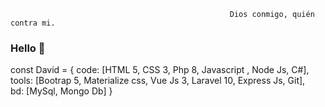 
                                                     Dios conmigo, quién contra mi.

### Hello 👋
const David = {
  code: [HTML 5, CSS 3, Php 8, Javascript , Node Js, C#], <br>
  tools: [Bootrap 5, Materialize css, Vue Js 3, Laravel 10, Express Js, Git],<br>
  bd: [MySql, Mongo Db]
}
<!--
**nob322/nob322** is a ✨ _special_ ✨ repository because its `README.md` (this file) appears on your GitHub profile.

Here are some ideas to get you started:

- 🔭 I’m currently working on ...
- 🌱 I’m currently learning ...
- 👯 I’m looking to collaborate on ...
- 🤔 I’m looking for help with ...
- 💬 Ask me about ...
- 📫 How to reach me: ...
- 😄 Pronouns: ...
- ⚡ Fun fact: ...
-->
